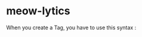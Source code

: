 # meow-lytics

When you create a Tag, you have to use this syntax :
<meow-tag data-id="ID_DU_TAG"></meow-tag>
